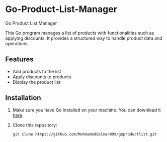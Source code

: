 # Go-Product-List-Manager
Go Product List Manager

This Go program manages a list of products with functionalities such as applying discounts. It provides a structured way to handle product data and operations.

## Features

- Add products to the list
- Apply discounts to products
- Display the product list

## Installation

1. Make sure you have Go installed on your machine. You can download it [here](https://golang.org/dl/).
2. Clone this repository:

   ```bash
   git clone https://github.com/MohmammdSalman999/goproductlist.git
